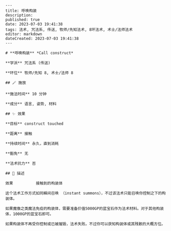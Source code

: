 
    ---
    title: 呼唤构装
    description: 
    published: true
    date: 2023-07-03 19:41:38
    tags: 法术, 咒法系, 传送, 牧师/先知法术, 8环法术, 术士/法师法术
    editor: markdown
    dateCreated: 2023-07-03 19:41:38
    ---

    # **呼唤构装** *Call construct*

    **学派** 咒法系 (传送) 

    **环位** 牧师/先知 8, 术士/法师 8

    ## 🪄 施放

    **施法时间** 10 分钟

    **成分** 语言, 姿势, 材料

    ## ✨ 效果 

    **目标** construct touched 

    **距离** 接触  

    **持续时间** 永久，直到消耗 

    **豁免** 无

    **法术抗力** 否

    ## 📖 描述

    效果          接触到的构装体

    这个法术工作方式如同瞬间召唤 （instant summons），不过该法术只能召唤你控制之下的构装体。

    如果魔像之类魔法免疫的构装体，需要准备价值5000GP的蓝宝石作为法术材料。对于其他构装体，1000GP的蓝宝石即可。

    如果构装体不再受你控制或已被摧毁，法术失败。不过你可以获知构装体或其残骸的大概方位。
    